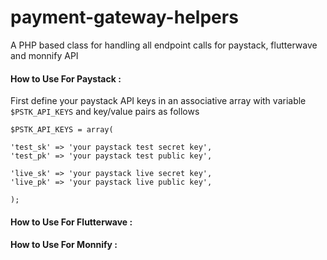 # payment-gateway-helpers
A PHP based class for handling all endpoint calls for paystack, flutterwave and monnify API

#### How to Use For Paystack :
First define your paystack API keys in an associative array with variable `$PSTK_API_KEYS` and key/value pairs as follows 
```
$PSTK_API_KEYS = array(

'test_sk' => 'your paystack test secret key',
'test_pk' => 'your paystack test public key', 
		
'live_sk' => 'your paystack live secret key',
'live_pk' => 'your paystack live public key',
		
);

```

#### How to Use For Flutterwave :

#### How to Use For Monnify :
   
